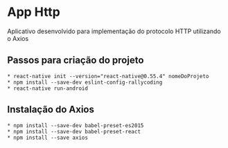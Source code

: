 # App Http

Aplicativo desenvolvido para implementação do protocolo HTTP utilizando o Axios

## Passos para criação do projeto
    
    * react-native init --version="react-native@0.55.4" nomeDoProjeto
    * npm install --save-dev eslint-config-rallycoding
    * react-native run-android

## Instalação do Axios

    * npm install --save-dev babel-preset-es2015
    * npm install --save-dev babel-preset-react
    * npm install --save axios